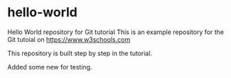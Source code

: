 # hello-world
Hello World repository for Git tutorial
This is an example repository for the Git tutoial on https://www.w3schools.com

This repository is built step by step in the tutorial.

Added some new for testing.

